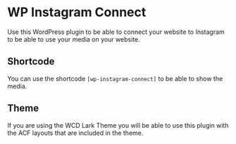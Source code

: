 # WP Instagram Connect

Use this WordPress plugin to be able to connect your website to Instagram to be able to use your media on your website.

## Shortcode

You can use the shortcode `[wp-instagram-connect]` to be able to show the media.

## Theme

If you are using the WCD Lark Theme you will be able to use this plugin with the ACF layouts that are included in the theme. 

